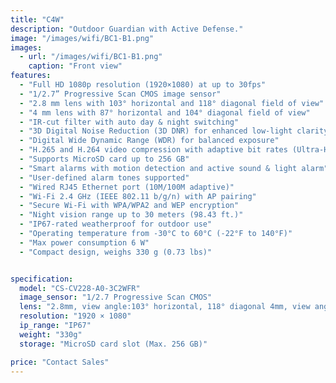 ```yaml
---
title: "C4W"
description: "Outdoor Guardian with Active Defense."
image: "/images/wifi/BC1-B1.png"
images:
  - url: "/images/wifi/BC1-B1.png"
    caption: "Front view"
features:
  - "Full HD 1080p resolution (1920×1080) at up to 30fps"
  - "1/2.7” Progressive Scan CMOS image sensor"
  - "2.8 mm lens with 103° horizontal and 118° diagonal field of view"
  - "4 mm lens with 87° horizontal and 104° diagonal field of view"
  - "IR-cut filter with auto day & night switching"
  - "3D Digital Noise Reduction (3D DNR) for enhanced low-light clarity"
  - "Digital Wide Dynamic Range (WDR) for balanced exposure"
  - "H.265 and H.264 video compression with adaptive bit rates (Ultra-HD, HD, Standard)"
  - "Supports MicroSD card up to 256 GB"
  - "Smart alarms with motion detection and active sound & light alarm"
  - "User-defined alarm tones supported"
  - "Wired RJ45 Ethernet port (10M/100M adaptive)"
  - "Wi-Fi 2.4 GHz (IEEE 802.11 b/g/n) with AP pairing"
  - "Secure Wi-Fi with WPA/WPA2 and WEP encryption"
  - "Night vision range up to 30 meters (98.43 ft.)"
  - "IP67-rated weatherproof for outdoor use"
  - "Operating temperature from -30°C to 60°C (-22°F to 140°F)"
  - "Max power consumption 6 W"
  - "Compact design, weighs 330 g (0.73 lbs)"


specification:
  model: "CS-CV228-A0-3C2WFR"
  image_sensor: "1/2.7 Progressive Scan CMOS"
  lens: "2.8mm, view angle:103° horizontal, 118° diagonal 4mm, view angle:87° horizontal, 104° diagonal"
  resolution: "1920 × 1080"
  ip_range: "IP67"
  weight: "330g"
  storage: "MicroSD card slot (Max. 256 GB)"

price: "Contact Sales"
---
```

